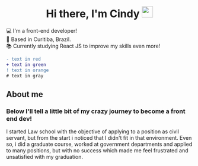 <h1 align="center">Hi there, I'm Cindy <img src="https://raw.githubusercontent.com/kaueMarques/kaueMarques/master/hi.gif" width="30px"></h1>


:computer:  I'm a front-end developer!    
:house_with_garden:  Based in Curitiba, Brazil.   
:books:  Currently studying React JS to improve my skills even more!   

```diff
- text in red
+ text in green
! text in orange
# text in gray
```
<h2 color="red">About me</h2>
<h3>Below I'll tell a little bit of my crazy journey to become a front end dev!</h3>   
<p>I started Law school with the objective of applying to a position as civil servant, but from the start i noticed that I didn't fit in that environment. Even so, i did a graduate course, worked at government departments and applied to many positions, but with no success which made me feel frustrated and unsatisfied with my graduation.</p>









